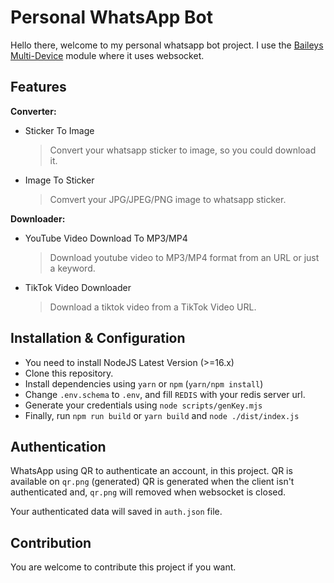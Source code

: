# Personal WhatsApp Bot

Hello there, welcome to my personal whatsapp bot project. I use the [Baileys Multi-Device](https://github.com/adiwajshing/baileys) module where it uses websocket.

## Features

**Converter:**

-   Sticker To Image

    > Convert your whatsapp sticker to image, so you could download it.

-   Image To Sticker
    > Comvert your JPG/JPEG/PNG image to whatsapp sticker.

**Downloader:**

-   YouTube Video Download To MP3/MP4

    > Download youtube video to MP3/MP4 format from an URL or just a keyword.

-   TikTok Video Downloader
    > Download a tiktok video from a TikTok Video URL.

## Installation & Configuration

-   You need to install NodeJS Latest Version (>=16.x)
-   Clone this repository.
-   Install dependencies using `yarn` or `npm` (`yarn/npm install`)
-   Change `.env.schema` to `.env`, and fill `REDIS` with your redis server url.
-   Generate your credentials using `node scripts/genKey.mjs`
-   Finally, run `npm run build` or `yarn build` and `node ./dist/index.js`

## Authentication

WhatsApp using QR to authenticate an account, in this project. QR is available on `qr.png` (generated)
QR is generated when the client isn't authenticated and, `qr.png` will removed when websocket is closed.

Your authenticated data will saved in `auth.json` file.

## Contribution

You are welcome to contribute this project if you want.
